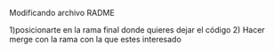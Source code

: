 Modificando archivo RADME

1)posicionarte en la rama final donde quieres dejar el código
2) Hacer merge con la rama con la que estes interesado